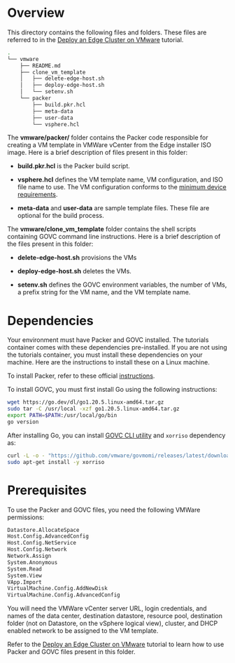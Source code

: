 # Overview
This directory contains the following files and folders. These files are referred to in the [Deploy an Edge Cluster on VMware](https://docs.spectrocloud.com/clusters/edge/deploy-cluster) tutorial. 

```bash
.
└── vmware
    ├── README.md
    ├── clone_vm_template
    │   ├── delete-edge-host.sh
    │   ├── deploy-edge-host.sh
    │   └── setenv.sh
    └── packer
        ├── build.pkr.hcl
        ├── meta-data
        ├── user-data
        └── vsphere.hcl
```


The **vmware/packer/** folder contains the Packer code responsible for creating a VM template in VMWare vCenter from the Edge installer ISO image. Here is a brief description of files present in this folder:

- **build.pkr.hcl** is the Packer build script. 

- **vsphere.hcl** defines the VM template name, VM configuration, and ISO file name to use. The VM configuration conforms to the [minimum device requirements](https://docs.spectrocloud.com/clusters/edge/architecture/#minimumdevicerequirements).

- **meta-data** and **user-data** are sample template files. These file are optional for the build process.


The **vmware/clone_vm_template** folder contains the shell scripts containing GOVC command line instructions. Here is a brief description of the files present in this folder:

- **delete-edge-host.sh** provisions the VMs

- **deploy-edge-host.sh** deletes the VMs.

- **setenv.sh** defines the GOVC environment variables, the number of VMs, a prefix string for the VM name, and the VM template name. 

# Dependencies
Your environment must have Packer and GOVC installed. The tutorials container comes with these dependencies pre-installed. If you are not using the tutorials container, you must install these dependencies on your machine. Here are the instructions to install these on a Linux machine. 

To install Packer, refer to these official [instructions](https://developer.hashicorp.com/packer/tutorials/docker-get-started/get-started-install-cli). 

To install GOVC, you must first install Go using the following instructions:
```bash
wget https://go.dev/dl/go1.20.5.linux-amd64.tar.gz
sudo tar -C /usr/local -xzf go1.20.5.linux-amd64.tar.gz
export PATH=$PATH:/usr/local/go/bin
go version
```
After installing Go, you can install [GOVC CLI utility](https://github.com/vmware/govmomi/tree/main/govc) and `xorriso` dependency as:
```bash
curl -L -o - "https://github.com/vmware/govmomi/releases/latest/download/govc_$(uname -s)_$(uname -m).tar.gz" | tar -C /usr/local/bin -xvzf - govc
sudo apt-get install -y xorriso
```


# Prerequisites
To use the Packer and GOVC files, you need the following VMWare permissions:

```bash
Datastore.AllocateSpace
Host.Config.AdvancedConfig
Host.Config.NetService
Host.Config.Network
Network.Assign
System.Anonymous
System.Read
System.View
VApp.Import
VirtualMachine.Config.AddNewDisk
VirtualMachine.Config.AdvancedConfig
```

You will need the VMWare vCenter server URL, login credentials, and names of the data center, destination datastore, resource pool, destination folder (not on Datastore, on the vSphere logical view), cluster, and DHCP enabled network to be assigned to the VM template.


Refer to the [Deploy an Edge Cluster on VMware](https://docs.spectrocloud.com/clusters/edge/deploy-cluster) tutorial to learn how to use Packer and GOVC files present in this folder. 